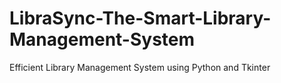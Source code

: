 # LibraSync-The-Smart-Library-Management-System
Efficient Library Management System using Python and Tkinter

